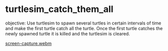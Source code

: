 # turtlesim_catch_them_all

objective: Use turtlesim to spawn several turtles in certain intervals of time and make the first turtle catch all the turtle. Once the first turtle catches the newly spawned turtle it is killed and the turtlesim is cleared.

[screen-capture.webm](https://github.com/abhinandshaji/turtlesim_catch_them_all/assets/91078614/7257cdff-a30c-4f91-9bcd-b3350d9b9942)
